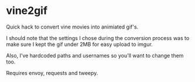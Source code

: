 vine2gif
========

Quick hack to convert vine movies into animiated gif's. 

I should note that the settings I chose during the conversion process was to
make sure I kept the gif under 2MB for easy upload to imgur. 

Also, I've hardcoded paths and usernames so you'll want to change them too.

Requires envoy, requests and tweepy. 
